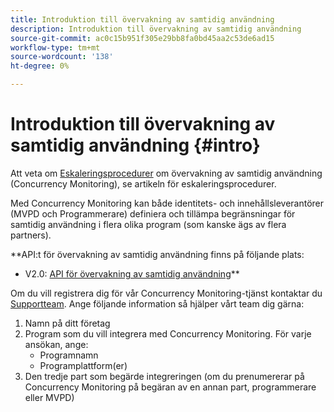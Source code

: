 ```yaml
---
title: Introduktion till övervakning av samtidig användning
description: Introduktion till övervakning av samtidig användning
source-git-commit: ac0c15b951f305e29bb8fa0bd45aa2c53de6ad15
workflow-type: tm+mt
source-wordcount: '138'
ht-degree: 0%

---
```



# Introduktion till övervakning av samtidig användning {#intro}

Att veta om [Eskaleringsprocedurer](/help/concurrency-monitoring/cm-escalation-procedures.md) om övervakning av samtidig användning (Concurrency Monitoring), se artikeln för eskaleringsprocedurer.

Med Concurrency Monitoring kan både identitets- och innehållsleverantörer (MVPD och Programmerare) definiera och tillämpa begränsningar för samtidig användning i flera olika program (som kanske ägs av flera partners).

**API:t för övervakning av samtidig användning finns på följande plats:

* V2.0: [API för övervakning av samtidig användning](http://docs.adobeptime.io/cm-api-v2/)**

Om du vill registrera dig för vår Concurrency Monitoring-tjänst kontaktar du [Supportteam](mailto:tve-support@adobe.com). Ange följande information så hjälper vårt team dig gärna:

1. Namn på ditt företag
1. Program som du vill integrera med Concurrency Monitoring. För varje ansökan, ange:
   * Programnamn
   * Programplattform(er)
1. Den tredje part som begärde integreringen (om du prenumererar på Concurrency Monitoring på begäran av en annan part, programmerare eller MVPD)

